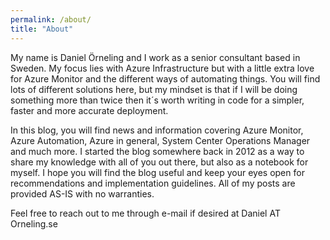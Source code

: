 ```yaml
---
permalink: /about/
title: "About"
---
```


My name is Daniel Örneling and I work as a senior consultant based in Sweden. My focus lies with Azure Infrastructure but with a little extra love for Azure Monitor and the different ways of automating things. You will find lots of different solutions here, but my mindset is that if I will be doing something more than twice then it´s worth writing in code for a simpler, faster and more accurate deployment.

In this blog, you will find news and information covering Azure Monitor, Azure Automation, Azure in general, System Center Operations Manager and much more. I started the blog somewhere back in 2012 as a way to share my knowledge with all of you out there, but also as a notebook for myself. I hope you will find the blog useful and keep your eyes open for recommendations and implementation guidelines. All of my posts are provided AS-IS with no warranties.

Feel free to reach out to me through e-mail if desired at Daniel AT Orneling.se
